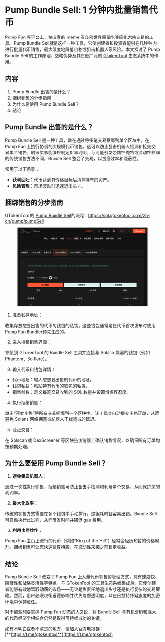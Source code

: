 # Pump Bundle Sell: 1 分钟内批量销售代币

Pump Fun 等平台上，快节奏的 meme 币交易世界需要能够简化大宗交易的工具。Pump Bundle Sell就是这样一种工具，它使创建者和投资者能够在几秒钟内进行批量代币销售，最大限度地降低价格或狙击机器人等风险。本文探讨了 Pump Bundle Sell 的工作原理、战略优势及其在更广泛的 [GTokenTool](https://www.gtokentool.com) 生态系统中的作用。

## 内容

1. Pump Bundle 出售的是什么？
2. 捆绑销售的分步指南
3. 为什么要使用 Pump Bundle Sell？
4. 结论

## Pump Bundle 出售的是什么？

Pump Bundle Sell 是一种工具，旨在通过将多笔交易捆绑到单个区块中，在 Pump Fun 上执行协调的大规模代币销售。这可以防止狙击机器人检测和抢先交易单个销售，确保卖家能够控制定价和时间。与可能引发恐慌性抛售或流动性枯竭的传统销售方法不同，Bundle Sell 整合了交易，以提高效率和隐蔽性。

常用于以下场景：

* **获利回吐：**&#x4EE3;币达到其价格目标后清算持有的资产。
* **风险管理：**&#x5E02;场波动时迅速退出头寸。

## 捆绑销售的分步指南

GTokenTool 的 [Pump Bundle Sell](https://sol.gtokentool.com/zh-cn/pump/pumpSell)的流程：[https://sol.gtokentool.com/zh-cn/pump/pumpSell
](https://sol.gtokentool.com/zh-cn/pump/pumpSell)

<figure><img src="../.gitbook/assets/Screenshot (16).png" alt=""><figcaption></figcaption></figure>

1. 准备钱包地址：

收集存放您要出售的代币的钱包的私钥。这些钱包通常是在代币首次发布时使用Pump Fun Bundler预先生成的。

2. 进入捆绑销售界面：

导航到 GTokenTool 的 Bundle Sell 工具并连接与 Solana 兼容的钱包（例如 Phantom、Solflare）。

3. 输入代币和钱包详情：

* 代币地址：输入您想要出售的代币的地址。
* 钱包私钥：粘贴持有代币的钱包的私钥。
* 销售参数：定义每笔交易收到的 SOL 数量并设置滑点容忍度。

4. 执行捆绑销售：

单击“开始出售”将所有交易捆绑到一个区块中。该工具会自动提交出售订单，从而避免 Solana 网络拥塞或机器人干扰造成的延迟。

5. 验证交易：

在 Solscan 或 DexScreener 等区块链浏览器上确认销售情况，以确保所有订单均按预期处理。

## 为什么要使用 Pump Bundle Sell？

1. **避免狙击机器人：**

通过一次性执行销售，捆绑销售可防止狙击手检测和利用单个交易，从而保护您的利润率。

2. **最大化效率：**

传统的销售方式需要在多个钱包中手动执行，这很耗时且容易出错。Bundle Sell 可自动执行此过程，从而节省时间并降低 gas 费用。

3. **利用市场炒作：**

Pump Fun 主页上流行的代币（例如“King of the Hill”）经常会经历短暂的价格飙升。捆绑销售可让您快速清算持股，在波动性来袭之前锁定收益。



## 结论

Pump Bundle Sell 改变了 Pump Fun 上大量代币销售的管理方式，具有速度快、隐蔽性和战略灵活性等特点。与 GTokenTool 的工具生态系统集成后，它使创建者能够有效地驾驭动荡的市场——无论是负责任地退出头寸还是执行复杂的交易策略。然而，用户必须权衡道德影响并优先考虑透明度，以在日益持怀疑态度的加密环境中保持信任。

对于那些想要掌握 Pump Fun 动态的人来说，将 Bundle Sell 与有机营销和强大的代币经济学相结合仍然是取得可持续成功的关键。

如有不明白或者不清楚的地方，请加入官方电报群：[**https://t.me/gtokentool**](https://t.me/gtokentool)
